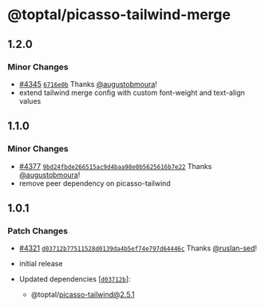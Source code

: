 # @toptal/picasso-tailwind-merge

## 1.2.0

### Minor Changes

- [#4345](https://github.com/toptal/picasso/pull/4345) [`6716e0b`](https://github.com/toptal/picasso/commit/6716e0bb3178a7f452f2c79ce56dd524e9bd8685) Thanks [@augustobmoura](https://github.com/augustobmoura)!
- extend tailwind merge config with custom font-weight and text-align values

## 1.1.0

### Minor Changes

- [#4377](https://github.com/toptal/picasso/pull/4377) [`9bd24fbde266515ac9d4baa98e0b5625616b7e22`](https://github.com/toptal/picasso/commit/9bd24fbde266515ac9d4baa98e0b5625616b7e22) Thanks [@augustobmoura](https://github.com/augustobmoura)!
- remove peer dependency on picasso-tailwind

## 1.0.1

### Patch Changes

- [#4321](https://github.com/toptal/picasso/pull/4321) [`d03712b77511528d0139da4b5ef74e797d64446c`](https://github.com/toptal/picasso/commit/d03712b77511528d0139da4b5ef74e797d64446c) Thanks [@ruslan-sed](https://github.com/ruslan-sed)!
- initial release

- Updated dependencies [[`d03712b`](https://github.com/toptal/picasso/commit/d03712b77511528d0139da4b5ef74e797d64446c)]:
  - @toptal/picasso-tailwind@2.5.1

